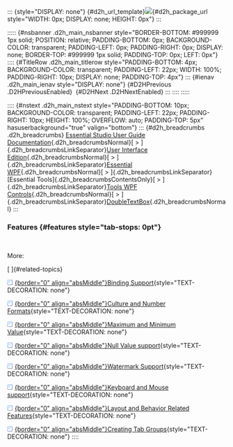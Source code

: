 ::: {style="DISPLAY: none"}
[](ms-xhelp:///?Id=d2h_url_template){#d2h_url_template}![](!package_url!){#d2h_package_url style="WIDTH: 0px; DISPLAY: none; HEIGHT: 0px"}
:::

::::: {#nsbanner .d2h_main_nsbanner style="BORDER-BOTTOM: #999999 1px solid; POSITION: relative; PADDING-BOTTOM: 0px; BACKGROUND-COLOR: transparent; PADDING-LEFT: 0px; PADDING-RIGHT: 0px; DISPLAY: none; BORDER-TOP: #999999 1px solid; PADDING-TOP: 0px; LEFT: 0px"}
:::: {#TitleRow .d2h_main_titlerow style="PADDING-BOTTOM: 4px; BACKGROUND-COLOR: transparent; PADDING-LEFT: 22px; WIDTH: 100%; PADDING-RIGHT: 10px; DISPLAY: none; PADDING-TOP: 4px"}
::: {#ienav .d2h_main_ienav style="DISPLAY: none"}
[](ms-xhelp:///?Id=061950eb-2902-4700-a594-f8824e31cc53){#D2HPrevious .D2HPreviousEnabled}  [](ms-xhelp:///?Id=9fd848aa-ed75-4cc9-8942-20f099d40926){#D2HNext .D2HNextEnabled}
:::
::::
:::::

:::: {#nstext .d2h_main_nstext style="PADDING-BOTTOM: 10px; BACKGROUND-COLOR: transparent; PADDING-LEFT: 22px; PADDING-RIGHT: 10px; HEIGHT: 100%; OVERFLOW: auto; PADDING-TOP: 5px" hasuserbackground="true" valign="bottom"}
::: {#d2h_breadcrumbs .d2h_breadcrumbs}
[Essential Studio User Guide Documentation](ms-xhelp:///?Id=12457748-09e3-4d74-a240-8e049cedf030){.d2h_breadcrumbsNormal}[ \> ]{.d2h_breadcrumbsLinkSeparator}[User Interface Edition](ms-xhelp:///?Id=c29296b7-531c-413b-a0ec-488ca1f7f669){.d2h_breadcrumbsNormal}[ \> ]{.d2h_breadcrumbsLinkSeparator}[Essential WPF](ms-xhelp:///?Id=7f4f82c5-151c-4262-94d0-75c4626c77bc){.d2h_breadcrumbsNormal}[ \> ]{.d2h_breadcrumbsLinkSeparator}[Essential Tools]{.d2h_breadcrumbsContentsOnly}[ \> ]{.d2h_breadcrumbsLinkSeparator}[Tools WPF Controls](ms-xhelp:///?Id=2ea58a12-9426-4a63-96b4-89eb80232c2c){.d2h_breadcrumbsNormal}[ \> ]{.d2h_breadcrumbsLinkSeparator}[DoubleTextBox](ms-xhelp:///?Id=d81eaa2d-1517-4b82-9bb8-5dd8118e3f1b){.d2h_breadcrumbsNormal}
:::

### Features {#features style="tab-stops: 0pt"}

 

More:

[ ]{#related-topics}

[![](button.gif){border="0" align="absMiddle"}Binding Support](ms-xhelp:///?Id=db1e5fa1-3628-4ec5-b358-cb4b6d4e1a06){style="TEXT-DECORATION: none"}

[![](button.gif){border="0" align="absMiddle"}Culture and Number Formats](ms-xhelp:///?Id=5e315309-1b32-4a88-9009-1259bc026c30){style="TEXT-DECORATION: none"}

[![](button.gif){border="0" align="absMiddle"}Maximum and Minimum Value](ms-xhelp:///?Id=d49b684d-793c-49bd-a178-19ede4d120fa){style="TEXT-DECORATION: none"}

[![](button.gif){border="0" align="absMiddle"}Null Value support](ms-xhelp:///?Id=b239f902-e6e2-48ab-8110-1a8597b195dd){style="TEXT-DECORATION: none"}

[![](button.gif){border="0" align="absMiddle"}Watermark Support](ms-xhelp:///?Id=9353c214-5e24-4cc0-b751-f69e460c1088){style="TEXT-DECORATION: none"}

[![](button.gif){border="0" align="absMiddle"}Keyboard and Mouse support](ms-xhelp:///?Id=541fe5b0-10cc-46d2-a7cd-4e18273830dd){style="TEXT-DECORATION: none"}

[![](button.gif){border="0" align="absMiddle"}Layout and Behavior Related Features](ms-xhelp:///?Id=07684877-c2b9-4adf-b433-b72f4b49a5b2){style="TEXT-DECORATION: none"}

[![](button.gif){border="0" align="absMiddle"}Creating Tab Groups](ms-xhelp:///?Id=8ada06ec-9577-4831-9b3d-904e1b5ef2ad){style="TEXT-DECORATION: none"}
::::
